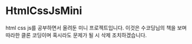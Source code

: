 # HtmlCssJsMini
html css js를 공부하면서 올려둔 미니 프로젝트입니다.
이것은 수코딩님의 책을 보며 따라한 클론 코딩이며 혹시라도 문제가 될 시 삭제 조치하겠습니다.
